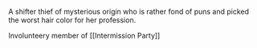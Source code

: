 A shifter thief of mysterious origin who is rather fond of puns and picked the worst hair color for her profession.

Involunteery member of [[Intermission Party]]
